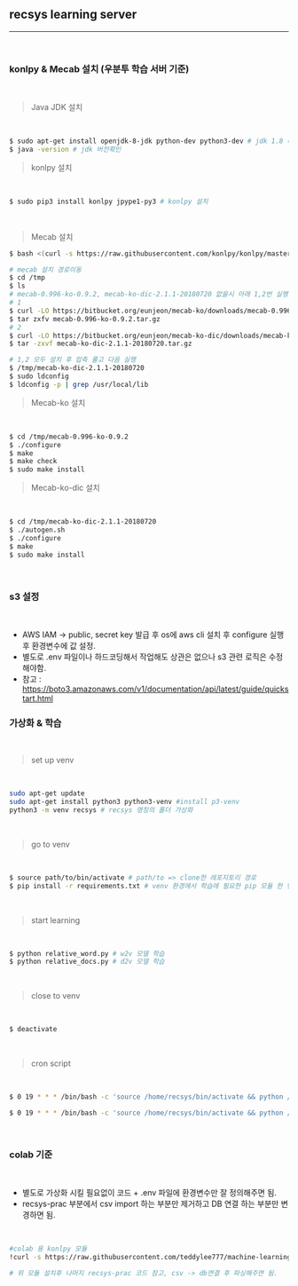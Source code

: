 ## recsys learning server 
<hr>
<br>

### konlpy & Mecab 설치 (우분투 학습 서버 기준)

<br>

> Java JDK 설치 
<br>

```bash
$ sudo apt-get install openjdk-8-jdk python-dev python3-dev # jdk 1.8 버전 설치 
$ java -version # jdk 버전확인 
```

> konlpy 설치 
<br>

```bash 
$ sudo pip3 install konlpy jpype1-py3 # konlpy 설치 
```

<br>

> Mecab 설치 

```bash 
$ bash <(curl -s https://raw.githubusercontent.com/konlpy/konlpy/master/scripts/mecab.sh) # 수동 mecab 모듈 설치  

# mecab 설치 경로이동 
$ cd /tmp
$ ls 
# mecab-0.996-ko-0.9.2, mecab-ko-dic-2.1.1-20180720 없을시 아래 1,2번 실행  
# 1
$ curl -LO https://bitbucket.org/eunjeon/mecab-ko/downloads/mecab-0.996-ko-0.9.2.tar.gz  
$ tar zxfv mecab-0.996-ko-0.9.2.tar.gz 
# 2 
$ curl -LO https://bitbucket.org/eunjeon/mecab-ko-dic/downloads/mecab-ko-dic-2.1.1-20180720.tar.gz
$ tar -zxvf mecab-ko-dic-2.1.1-20180720.tar.gz

# 1,2 모두 설치 후 압축 풀고 다음 실행 
$ /tmp/mecab-ko-dic-2.1.1-20180720
$ sudo ldconfig
$ ldconfig -p | grep /usr/local/lib
```

> Mecab-ko 설치 
<br>

```bash 
$ cd /tmp/mecab-0.996-ko-0.9.2
$ ./configure
$ make
$ make check
$ sudo make install
```

> Mecab-ko-dic 설치 
<br>

```bash 
$ cd /tmp/mecab-ko-dic-2.1.1-20180720
$ ./autogen.sh
$ ./configure
$ make
$ sudo make install
```
<br> 


### s3 설정 
<br>

* AWS IAM -> public, secret key 발급 후 os에 aws cli 설치 후 configure 실행 후 환경변수에 값 설정. 
* 별도로 .env 파일이나 하드코딩해서 작업해도 상관은 없으나 s3 관련 로직은 수정해야함. 
* 참고 :  https://boto3.amazonaws.com/v1/documentation/api/latest/guide/quickstart.html



### 가상화 & 학습  
<br>

> set up venv
<br>

```bash 
sudo apt-get update 
sudo apt-get install python3 python3-venv #install p3-venv
python3 -m venv recsys # recsys 명칭의 폴더 가상화 
```
<br>

> go to venv
<br>

```bash
$ source path/to/bin/activate # path/to => clone한 레포지토리 경로
$ pip install -r requirements.txt # venv 환경에서 학습에 필요한 pip 모듈 한 번에 설치
```
<br>

> start learning
<br>

```bash
$ python relative_word.py # w2v 모델 학습 
$ python relative_docs.py # d2v 모델 학습 
```
<br>


> close to venv 
<br>

```bash
$ deactivate
```
<br>

> cron script 
<br>


```bash 
$ 0 19 * * * /bin/bash -c 'source /home/recsys/bin/activate && python /home/recsys/src/relative_docs.py >> /home/recsys/cron.log 2>&1' # d2v   

$ 0 19 * * * /bin/bash -c 'source /home/recsys/bin/activate && python /home/recsys/src/relative_word.py >> /home/recsys/cron.log 2>&1' # w2v 
```

<br>

### colab 기준
<br>

* 별도로 가상화 시킬 필요없이 코드 + .env 파일에 환경변수만 잘 정의해주면 됨. 
* recsys-prac 부분에서 csv import 하는 부분만 제거하고 DB 연결 하는 부분만 변경하면 됨. 

<br>

```bash
#colab 용 konlpy 모듈
!curl -s https://raw.githubusercontent.com/teddylee777/machine-learning/master/99-Misc/01-Colab/mecab-colab.sh | bash

# 위 모듈 설치후 나머지 recsys-prac 코드 참고, csv -> db연결 후 파싱해주면 됨. 
```



